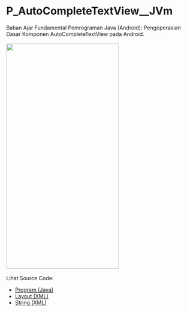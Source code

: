 # P_AutoCompleteTextView__JVm
Bahan Ajar Fundamental Pemrograman Java (Android): Pengoperasian Dasar Komponen AutoCompleteTextView pada Android.<br><br>
<img src="https://github.com/RizkyKhapidsyah/P_AutoCompleteTextView__JVm/blob/master/result/R20191129_135207.gif" height=600px width=300px><br><br>
Lihat Source Code:<br>
- <a href="https://github.com/RizkyKhapidsyah/P_AutoCompleteTextView__JVm/blob/master/app/src/main/java/com/rizkykhapidsyah/p_autocompletetextview__jvm/MainActivity.java">Program (Java)</a><br>
- <a href="https://github.com/RizkyKhapidsyah/P_AutoCompleteTextView__JVm/blob/master/app/src/main/res/layout/activity_main.xml">Layout (XML)</a><br>
- <a href="https://github.com/RizkyKhapidsyah/P_AutoCompleteTextView__JVm/blob/master/app/src/main/res/values/strings.xml">String (XML)</a><br>
